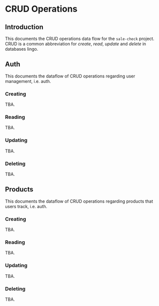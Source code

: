 # CRUD Operations

## Introduction
This documents the CRUD operations data flow for the `sale-check` project. CRUD is a common abbreviation for *create*, *read*, *update* and *delete* in databases lingo.

## Auth
This documents the dataflow of CRUD operations regarding user management, i.e. auth.

### Creating
TBA.

### Reading
TBA.

### Updating
TBA.

### Deleting
TBA.

## Products
This documents the dataflow of CRUD operations regarding products that users track, i.e. auth.

### Creating
TBA.

### Reading
TBA.

### Updating
TBA.

### Deleting
TBA.
